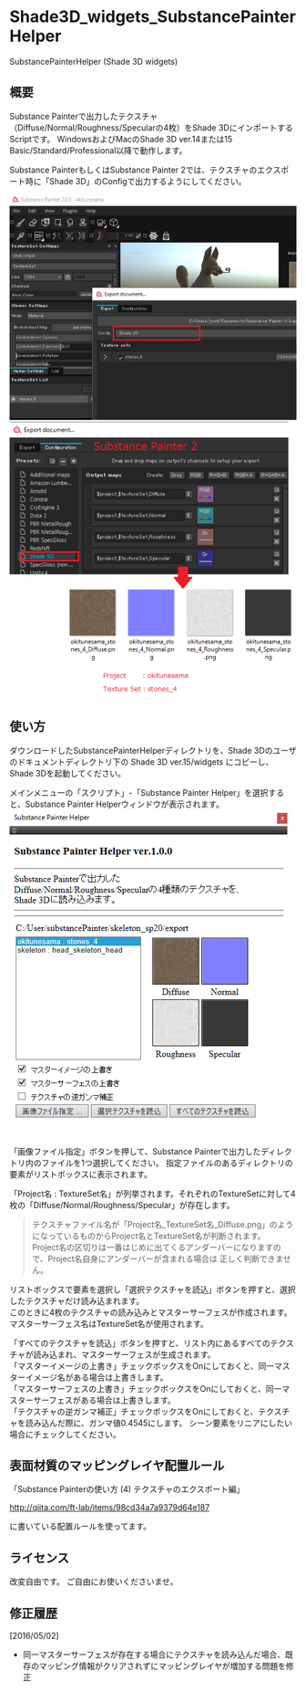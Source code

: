 # Shade3D_widgets_SubstancePainterHelper
SubstancePainterHelper (Shade 3D widgets)

## 概要

Substance Painterで出力したテクスチャ（Diffuse/Normal/Roughness/Specularの4枚）をShade 3DにインポートするScriptです。
WindowsおよびMacのShade 3D ver.14または15 Basic/Standard/Professional以降で動作します。

Substance PainterもしくはSubstance Painter 2では、テクスチャのエクスポート時に「Shade 3D」のConfigで出力するようにしてください。

<img src="./images/sp2_export_textures_shade3d.jpg" /><br>
<img src="./images/sp2_export_textures_tex4.png" /><br>

## 使い方

ダウンロードしたSubstancePainterHelperディレクトリを、Shade 3Dのユーザのドキュメントディレクトリ下の
Shade 3D ver.15/widgets にコピーし、Shade 3Dを起動してください。

メインメニューの「スクリプト」-「Substance Painter Helper」を選択すると、Substance Painter Helperウィンドウが表示されます。
<img src="./images/sp2_shade3d_helper_script_01.png" /><br>

「画像ファイル指定」ボタンを押して、Substance Painterで出力したディレクトリ内のファイルを1つ選択してください。
指定ファイルのあるディレクトリの要素がリストボックスに表示されます。

「Project名 : TextureSet名」が列挙されます。それぞれのTextureSetに対して4枚の「Diffuse/Normal/Roughness/Specular」が存在します。
> テクスチャファイル名が「Project名_TextureSet名_Diffuse.png」のようになっているものからProject名とTextureSet名が判断されます。  
> Project名の区切りは一番はじめに出てくるアンダーバーになりますので、Project名自身にアンダーバーが含まれる場合は
> 正しく判断できません。

リストボックスで要素を選択し「選択テクスチャを読込」ボタンを押すと、選択したテクスチャだけ読み込まれます。  
このときに4枚のテクスチャの読み込みとマスターサーフェスが作成されます。  
マスターサーフェス名はTextureSet名が使用されます。

「すべてのテクスチャを読込」ボタンを押すと、リスト内にあるすべてのテクスチャが読み込まれ、マスターサーフェスが生成されます。  
「マスターイメージの上書き」チェックボックスをOnにしておくと、同一マスターイメージ名がある場合は上書きします。  
「マスターサーフェスの上書き」チェックボックスをOnにしておくと、同一マスターサーフェスがある場合は上書きします。  
「テクスチャの逆ガンマ補正」チェックボックスをOnにしておくと、テクスチャを読み込んだ際に、ガンマ値0.4545にします。
シーン要素をリニアにしたい場合にチェックしてください。

## 表面材質のマッピングレイヤ配置ルール

「Substance Painterの使い方 (4) テクスチャのエクスポート編」

http://qiita.com/ft-lab/items/98cd34a7a9379d64e187

に書いている配置ルールを使ってます。

## ライセンス

改変自由です。
ご自由にお使いくださいませ。

## 修正履歴

[2016/05/02]
* 同一マスターサーフェスが存在する場合にテクスチャを読み込んだ場合、既存のマッピング情報がクリアされずにマッピングレイヤが増加する問題を修正





